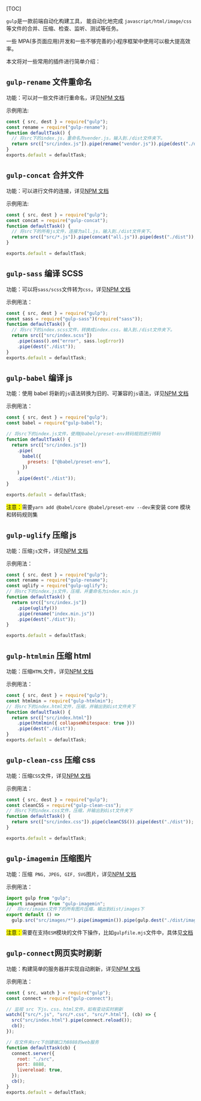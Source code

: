 [TOC]

`gulp`是一款前端自动化构建工具， 能自动化地完成 `javascript/html/image/css` 等文件的合并、压缩、检查、监听、测试等任务。

一些 MPA(多页面应用)开发和一些不够完善的小程序框架中使用可以极大提高效率。

本文将对一些常用的插件进行简单介绍：

## `gulp-rename` 文件重命名

功能：可以对一些文件进行重命名，详见[NPM 文档](https://www.npmjs.com/package/gulp-rename)

示例用法:

```js
const { src, dest } = require("gulp");
const rename = require("gulp-rename");
function defaultTask() {
  // 将src下的index.js，重命名为vender.js，输入到./dist文件夹下。
  return src(["src/index.js"]).pipe(rename("vendor.js")).pipe(dest("./dist"));
}
exports.default = defaultTask;
```

## `gulp-concat` 合并文件

功能：可以进行文件的连接，详见[NPM 文档](https://www.npmjs.com/package/gulp-concat)

示例用法:

```js
const { src, dest } = require("gulp");
const concat = require("gulp-concat");
function defaultTask() {
  // 将src下的所有js文件，连接为all.js，输入到./dist文件夹下。
  return src(["src/*.js"]).pipe(concat("all.js")).pipe(dest("./dist"));
}

exports.default = defaultTask;
```

## `gulp-sass` 编译 SCSS

功能：可以将`sass/scss`文件转为`css`，详见[NPM 文档](https://www.npmjs.com/package/gulp-sass)

示例用法：

```js
const { src, dest } = require("gulp");
const sass = require("gulp-sass")(require("sass"));
function defaultTask() {
  // 将src下的index.scss文件，转换成index.css，输入到./dist文件夹下。
  return src(["src/index.scss"])
    .pipe(sass().on("error", sass.logError))
    .pipe(dest("./dist"));
}
exports.default = defaultTask;
```

## `gulp-babel` 编译 js

功能：使用 babel 将新的`js`语法转换为旧的、可兼容的`js`语法，详见[NPM 文档](https://www.npmjs.com/package/gulp-babel)

示例用法：

```js
const { src, dest } = require("gulp");
const babel = require("gulp-babel");

// 将src下的index.js文件，使用@babel/preset-env转码规则进行转码
function defaultTask() {
  return src(["src/index.js"])
    .pipe(
      babel({
        presets: ["@babel/preset-env"],
      })
    )
    .pipe(dest("./dist"));
}

exports.default = defaultTask;
```

<font style="background-color:yellow;">注意：</font>需要`yarn add @babel/core @babel/preset-env --dev`来安装 core 模块和转码规则集

## `gulp-uglify` 压缩 js

功能：压缩`js`文件，详见[NPM 文档](https://www.npmjs.com/package/gulp-uglify)

示例用法：

```js
const { src, dest } = require("gulp");
const rename = require("gulp-rename");
const uglify = require("gulp-uglify");
// 将src下的index.js文件，压缩，并重命名为index.min.js
function defaultTask() {
  return src(["src/index.js"])
    .pipe(uglify())
    .pipe(rename("index.min.js"))
    .pipe(dest("./dist"));
}

exports.default = defaultTask;
```

## `gulp-htmlmin` 压缩 html

功能：压缩`HTML`文件，详见[NPM 文档](https://www.npmjs.com/package/gulp-htmlmin)

示例用法：

```js
const { src, dest } = require("gulp");
const htmlmin = require("gulp-htmlmin");
// 将src下的index.html文件，压缩，并输出到dist文件夹下
function defaultTask() {
  return src(["src/index.html"])
    .pipe(htmlmin({ collapseWhitespace: true }))
    .pipe(dest("./dist"));
}
exports.default = defaultTask;
```

## `gulp-clean-css` 压缩 css

功能：压缩`CSS`文件，详见[NPM 文档](https://www.npmjs.com/package/gulp-clean-css)

示例用法：

```js
const { src, dest } = require("gulp");
const cleanCSS = require("gulp-clean-css");
// 将src下的index.css文件，压缩，并输出到dist文件夹下
function defaultTask() {
  return src(["src/index.css"]).pipe(cleanCSS()).pipe(dest("./dist"));
}

exports.default = defaultTask;
```

## `gulp-imagemin` 压缩图片

功能：压缩` PNG, JPEG, GIF, SVG`图片，详见[NPM 文档](https://www.npmjs.com/package/gulp-imagemin)

示例用法：

```js
import gulp from "gulp";
import imagemin from "gulp-imagemin";
//  将src/images文件下的所有图片压缩，输出到dist/images下
export default () =>
  gulp.src("src/images/*").pipe(imagemin()).pipe(gulp.dest("./dist/images"));
```

<font style="background-color:yellow;">注意：</font>需要在支持`ESM`模块的文件下操作，比如`gulpfile.mjs`文件中，具体见[文档](https://gulpjs.com/docs/en/getting-started/javascript-and-gulpfiles)

## `gulp-connect`网页实时刷新

功能：构建简单的服务器并实现自动刷新，详见[NPM 文档](https://www.npmjs.com/package/gulp-connect)

示例用法：

```js
const { src, watch } = require("gulp");
const connect = require("gulp-connect");

// 监视 src 下js、css、html文件，如有变动实时刷新
watch(["src/*.js", "src/*.css", "src/*.html"], (cb) => {
  src("src/index.html").pipe(connect.reload());
  cb();
});

// 在文件夹src下创建端口为8888的web服务
function defaultTask(cb) {
  connect.server({
    root: "./src",
    port: 8888,
    livereload: true,
  });
  cb();
}
exports.default = defaultTask;
```
